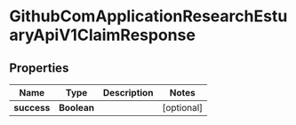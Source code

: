 # GithubComApplicationResearchEstuaryApiV1ClaimResponse

## Properties
Name | Type | Description | Notes
------------ | ------------- | ------------- | -------------
**success** | **Boolean** |  |  [optional]
